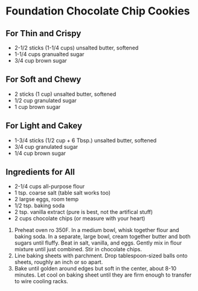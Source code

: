 # Foundation Chocolate Chip Cookies

## For Thin and Crispy
- 2-1/2 sticks (1-1/4 cups) unsalted butter, softened
- 1-1/4 cups granualted sugar
- 3/4 cup brown sugar

## For Soft and Chewy
- 2 sticks (1 cup) unsalted butter, softened
- 1/2 cup granulated sugar
- 1 cup brown sugar

## For Light and Cakey
- 1-3/4 sticks (1/2 cup + 6 Tbsp.) unsalted butter, softened
- 3/4 cup granulated sugar
- 1/4 cup brown sugar

## Ingredients for All
- 2-1/4 cups all-purpose flour
- 1 tsp. coarse salt (table salt works too)
- 2 largse eggs, room temp
- 1/2 tsp. baking soda
- 2 tsp. vanilla extract (pure is best, not the artifical stuff)
- 2 cups chocolate chips (or measure with your heart)

1. Preheat oven ro 350F. In a medium bowl, whisk together flour and baking soda. In a separate, large bowl, cream together butter and both sugars until fluffy. Beat in salt, vanilla, and eggs. Gently mix in flour mixture until just combined. Stir in chocolate chips.
2. Line baking sheets with parchment. Drop tablespoon-sized balls onto sheets, roughly an inch or so apart.
3. Bake until golden around edges but soft in the center, about 8-10 minutes. Let cool on baking sheet until they are firm enough to transfer to wire cooling racks.